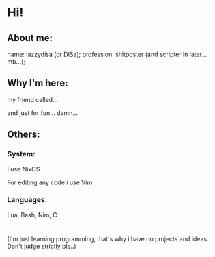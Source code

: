 # Hi!

## About me:
name: lazzydisa (or DiSa);
profession: shitposter (and scripter in later... mb...);

## Why I'm here:
my friend called... 

and just for fun... damn...

## Others:
### System:
I use NixOS 

For editing any code i use Vim

### Languages:
Lua, Bash, Nim, C

#

(I'm just learning programming,
that's why i have no projects and ideas.
Don't judge strictly pls..)
